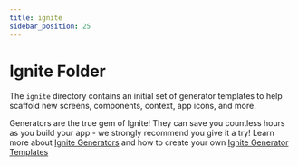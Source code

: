 ```yaml
---
title: ignite
sidebar_position: 25
---
```


# Ignite Folder

The `ignite` directory contains an initial set of generator templates to help scaffold new screens, components, context, app icons, and more.

Generators are the true gem of Ignite! They can save you countless hours as you build your app - we strongly recommend you give it a try!
Learn more about [Ignite Generators](../concept/Generators.md) and how to create your own [Ignite Generator Templates](../concept/Generator-Templates.md)
